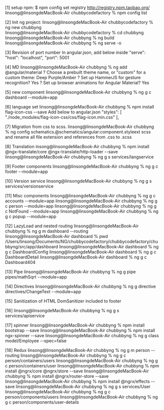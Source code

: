 [1] setup npm:
    $ npm config set registry http://registry.npm.taobao.org/
    linsong@linsongdeMacBook-Air chubbycodefactory % npm config list

[2] Init ng project:
    linsong@linsongdeMacBook-Air chubbycodefactory % ng new chubbyng  
    linsong@linsongdeMacBook-Air chubbycodefactory % cd chubbyng 
    linsong@linsongdeMacBook-Air chubbyng % ng build
    linsong@linsongdeMacBook-Air chubbyng % ng serve -o

[3] Revision of port number
    In angular.json, add below inside "serve":
        "host": "localhost",
        "port": 5001

[4] MD
    linsong@linsongdeMacBook-Air chubbyng % ng add @angular/material
    ? Choose a prebuilt theme name, or "custom" for a custom theme: Deep Purple/Amber
    ? Set up HammerJS for gesture recognition? Yes
    ? Set up browser animations for Angular Material? Yes

[5] new component
    linsong@linsongdeMacBook-Air chubbyng % ng g c dashboard --module=app

[6] language set
    linsong@linsongdeMacBook-Air chubbyng % npm install flag-icon-css --save
    Add below to angular.json
        "styles": [
              "./node_modules/flag-icon-css/css/flag-icon.min.css"
        ],

[7] Migration from css to scss.
    linsong@linsongdeMacBook-Air chubbyng % ng config schematics.@schematics/angular:component.styleext scss
    and rename all file extension and references from .css to .scss

[8] Translation
    insong@linsongdeMacBook-Air chubbyng % npm install @ngx-translate/core @ngx-translate/http-loader --save
    linsong@linsongdeMacBook-Air chubbyng % ng g s services/langservice

[9] Footer components
    linsong@linsongdeMacBook-Air chubbyng % ng g c footer --module=app

[10] Version service
    linsong@linsongdeMacBook-Air chubbyng % ng g s services/versionservice

[11] Misc components
    linsong@linsongdeMacBook-Air chubbyng % ng g c accounts --module=app
    linsong@linsongdeMacBook-Air chubbyng % ng g c person --module=app
    linsong@linsongdeMacBook-Air chubbyng % ng g c NotFound --module=app
    linsong@linsongdeMacBook-Air chubbyng % ng g c popup --module=app

[12] LazyLoad and nested routing
    linsong@linsongdeMacBook-Air chubbyng % ng g m dashboard --routing      
    linsong@linsongdeMacBook-Air dashboard % pwd
        /Users/linsong/Documents/NG/chubbycodefactory/chubbycodefactory/chubbyng/src/app/dashboard 
    linsong@linsongdeMacBook-Air dashboard % ng g c DashboardConfig
    linsong@linsongdeMacBook-Air dashboard % ng g c DashboardDetail
    linsong@linsongdeMacBook-Air dashboard % ng g c Dashboard404

[13] Pipe
    linsong@linsongdeMacBook-Air chubbyng % ng g pipe pipes/mathSqrt --module=app

[14] Directives
    linsong@linsongdeMacBook-Air chubbyng % ng g directive directives/ChangeText --module=app

[15] Sanitization of HTML
    DomSanitizer included to footer

[16]
    linsong@linsongdeMacBook-Air chubbyng % ng g s services/apiservice

[17] spinner
    linsong@linsongdeMacBook-Air chubbyng % npm install bootstrap --save
    linsong@linsongdeMacBook-Air chubbyng % npm install ngx-spinner --save
    linsong@linsongdeMacBook-Air chubbyng % ng g class model/Employee --spec=false

[18] Redux
    linsong@linsongdeMacBook-Air chubbyng % ng g m person --routing
    linsong@linsongdeMacBook-Air chubbyng % ng g c person/containers/users
    linsong@linsongdeMacBook-Air chubbyng % ng g c person/containers/user
    linsong@linsongdeMacBook-Air chubbyng % npm install @ngrx/core @ngrx/store --save
    linsong@linsongdeMacBook-Air chubbyng % npm install @ngrx/router-store --save
    linsong@linsongdeMacBook-Air chubbyng % npm install @ngrx/effects --save
    linsong@linsongdeMacBook-Air chubbyng % ng g s services/User
    linsong@linsongdeMacBook-Air chubbyng % ng g c person/components/users
    linsong@linsongdeMacBook-Air chubbyng % ng g c person/components/user-details

